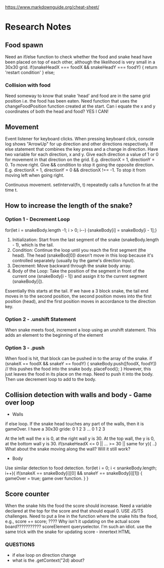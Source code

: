 https://www.markdownguide.org/cheat-sheet/

# Research Notes

## Food spawn

Need an if/else function to check whether the food and snake head have been placed on top of each other, although the likelihood is very small in a 30x30 grid.
if(snakeHeadX === foodX && snakeHeadY === foodY) {
return 'restart condition'
} else;

### Collision with food

Need someway to know that snake 'head' and food are in the same grid position i.e. the food has been eaten.
Need function that uses the changeFoodPosition function created at the start.
Can i equate the x and y coordinates of both the head and food? YES I CAN!

## Movement

Event listener for keyboard clicks.
When pressing keyboard click, console log shows "ArrowUp" for up direction and other directions respectively.
If else statement that combines the key press and a change in direction.
Have two variable for each direction, x and y. Give each direction a value of 1 or 0 for movement in that direction on the grid.
E.g. directionX = 1, directionY = 0. To move right.
Give && condition to stop it going the opposite direction.
E.g. directionX = 1, directionY = 0 && directionX !== -1. To stop it from moving left when going right.

Continuous movement.
setInterval(fn, t) repeatedly calls a function fn at the time t.

## How to increase the length of the snake?

### Option 1 - Decrement Loop

for(let i = snakeBody.length -1; i > 0; i--) {snakeBody[i] = snakeBody[i - 1];}

1. Initialization: Start from the last segment of the snake (snakeBody.length - 1), which is the tail.
2. Condition: Continue the loop until you reach the first segment (the head). The head (snakeBod[0]) doesn't move in this loop because it's controlled separately (usually by the game's direction input).
3. Decrement: Move backward through the snake body array.
4. Body of the Loop: Take the position of the segment in front of the current one (snakeBody[i - 1]) and assign it to the current segment (snakeBody[i]).

Essentially this starts at the tail. If we have a 3 block snake, the tail end moves in to the second position, the second position moves into the first position (head), and the first position moves in accordance to the direction key.

### Option 2 - .unshift Statement

When snake meets food, increment a loop using an unshift statement. This adds an element to the beginning of the element

### Option 3 - .push

When food is hit, that block can be pushed in to the array of the snake.
if (snakeX == foodX && snakeY == foodY) {
snakeBody.push([foodX, foodY]) // this pushes the food into the snake body.
placeFood();
}
However, this just leaves the food in its place on the map. Need to push it into the body.
Then use decrement loop to add to the body.

## Collision detection with walls and body - Game over loop

-   Walls

if else loop.
If the snake head touches any part of the walls, then it is gameOver.
I have a 30x30 gride: 0 1 2 3 ...
0
1
2
3

At the left wall the x is 0, at the right wall y is 30.
At the top wall, the y is 0, at the bottom wall y is 30.
if(snakeHeadX <= 0 || ... >= 30 || same for y){ ..}
What about the snake moving along the wall? Will it still work?

-   Body

Use similar detection to food detection.
for(let i = 0; i < snankeBody.length; i++){
if(snakeX == snakeBody[i][0] && snakeY == snakeBody[i][1]) {
gameOver = true;
game over function.
}
}

## Score counter

When the snake hits the food the score should increase.
Need a variable declared at the top for the score and that should equal 0. USE JS/TS challenges.
Need to put a line in the function where the snake hits the food, e.g., score += score; ????
Why isn't it updating on the actual score board??????????? scoreElement queryselector. I'm such an idiot.
use the same trick with the snake for updating score - innertext HTML

### QUESTIONS

-   if else loop on direction change
-   what is the .getContext("2d) about?

